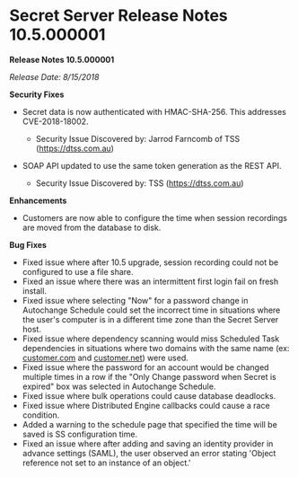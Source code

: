 [title]: # "Secret Server Release Notes 10.5.000001"
[tags]: # "Release Notes"
[priority]: #
[display]: # "search,content,print"

# Secret Server Release Notes 10.5.000001

**Release Notes 10.5.000001**

*Release Date: 8/15/2018*
 
**Security Fixes**

- Secret data is now authenticated with HMAC-SHA-256. This addresses CVE-2018-18002. 

  - Security Issue Discovered by: Jarrod Farncomb of TSS (https://dtss.com.au)

- SOAP API updated to use the same token generation as the REST API. 

  - Security Issue Discovered by: TSS (https://dtss.com.au)

**Enhancements** 

- Customers are now able to configure the time when session recordings are moved from the database to disk.

**Bug Fixes** 

- Fixed issue where after 10.5 upgrade, session recording could not be configured to use a file share.
- Fixed an issue where there was an intermittent first login fail on fresh install.
- Fixed issue where selecting "Now" for a password change in Autochange Schedule could set the incorrect time in situations where the user's computer is in a different time zone than the Secret Server host.
- Fixed issue where dependency scanning would miss Scheduled Task dependencies in situations where two domains with the same name (ex: [customer.com](http://customer.com) and [customer.net](http://customer.net)) were used.
- Fixed issue where the password for an account would be changed multiple times in a row if the "Only Change password when Secret is expired" box was selected in Autochange Schedule.
- Fixed issue where bulk operations could cause database deadlocks.
- Fixed issue where Distributed Engine callbacks could cause a race condition. 
- Added a warning to the schedule page that specified the time will be saved is SS configuration time.
- Fixed an issue where after adding and saving an identity provider in advance settings (SAML), the user observed an error stating 'Object reference not set to an instance of an object.'
